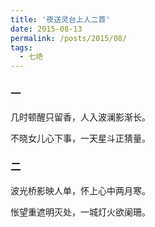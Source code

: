 ```yaml
---
title: '夜送灵台上人二首'
date: 2015-08-13
permalink: /posts/2015/08/ 
tags:
  - 七绝
---
```


### 一

几时顿醒只留香，人入波澜影渐长。

不晓女儿心下事，一天星斗正猜量。

### 二

波光桥影映人单，怀上心中两月寒。

怅望重遮明灭处，一城灯火欲阑珊。



 